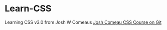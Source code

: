 # Learn-CSS
Learning CSS v3.0 from Josh W Comeaus
<a href="https://github.com/StetsonRamey/comeau-css-course">Josh Comeau CSS Course on Git</a>
